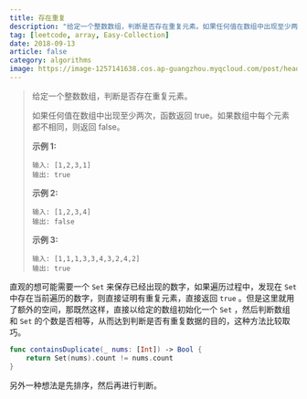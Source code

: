 ```yaml
---
title: 存在重复
description: "给定一个整数数组，判断是否存在重复元素。如果任何值在数组中出现至少两次，函数返回 true。如果数组中每个元素都不相同，则返回 false。"
tag: [leetcode, array, Easy-Collection]
date: 2018-09-13
article: false
category: algorithms
image: https://image-1257141638.cos.ap-guangzhou.myqcloud.com/post/head/Contains-Duplicate.png
---
```


> 给定一个整数数组，判断是否存在重复元素。
>
> 如果任何值在数组中出现至少两次，函数返回 true。如果数组中每个元素都不相同，则返回 false。
>
> **示例 1:**
>
> ```
> 输入: [1,2,3,1]
> 输出: true
> ```
>
> **示例 2:**
>
> ```
> 输入: [1,2,3,4]
> 输出: false
> ```
>
> **示例 3:**
>
> ```
> 输入: [1,1,1,3,3,4,3,2,4,2]
> 输出: true
> ```

直观的想可能需要一个 `Set` 来保存已经出现的数字，如果遍历过程中，发现在 `Set` 中存在当前遍历的数字，则直接证明有重复元素，直接返回 `true` 。但是这里就用了额外的空间，那既然这样，直接以给定的数组初始化一个 `Set` ，然后判断数组和 `Set` 的个数是否相等，从而达到判断是否有重复数据的目的，这种方法比较取巧。

```swift
func containsDuplicate(_ nums: [Int]) -> Bool {
    return Set(nums).count != nums.count
}
```

另外一种想法是先排序，然后再进行判断。